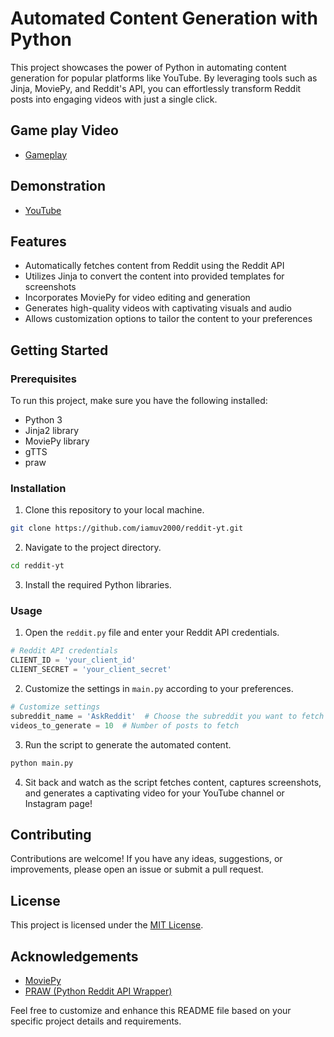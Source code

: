 # Automated Content Generation with Python

This project showcases the power of Python in automating content generation for popular platforms like YouTube. By leveraging tools such as Jinja, MoviePy, and Reddit's API, you can effortlessly transform Reddit posts into engaging videos with just a single click.

## Game play Video

- [Gameplay](https://drive.google.com/file/d/1my1cdN3NKcZQsJXnwHfj3xMHFGkbdl44/view?usp=sharing)

## Demonstration

- [YouTube](https://youtu.be/m_wNpWcPIEs)

## Features

- Automatically fetches content from Reddit using the Reddit API
- Utilizes Jinja to convert the content into provided templates for screenshots
- Incorporates MoviePy for video editing and generation
- Generates high-quality videos with captivating visuals and audio
- Allows customization options to tailor the content to your preferences

## Getting Started

### Prerequisites

To run this project, make sure you have the following installed:

- Python 3
- Jinja2 library
- MoviePy library
- gTTS
- praw

### Installation

1. Clone this repository to your local machine.

```bash
git clone https://github.com/iamuv2000/reddit-yt.git
```

2. Navigate to the project directory.

```bash
cd reddit-yt
```

3. Install the required Python libraries.

### Usage

1. Open the `reddit.py` file and enter your Reddit API credentials.

```python
# Reddit API credentials
CLIENT_ID = 'your_client_id'
CLIENT_SECRET = 'your_client_secret'
```

2. Customize the settings in `main.py` according to your preferences.

```python
# Customize settings
subreddit_name = 'AskReddit'  # Choose the subreddit you want to fetch content from
videos_to_generate = 10  # Number of posts to fetch
```

3. Run the script to generate the automated content.

```bash
python main.py
```

4. Sit back and watch as the script fetches content, captures screenshots, and generates a captivating video for your YouTube channel or Instagram page!

## Contributing

Contributions are welcome! If you have any ideas, suggestions, or improvements, please open an issue or submit a pull request.

## License

This project is licensed under the [MIT License](LICENSE).

## Acknowledgements

- [MoviePy](https://github.com/Zulko/moviepy)
- [PRAW (Python Reddit API Wrapper)](https://github.com/praw-dev/praw)

Feel free to customize and enhance this README file based on your specific project details and requirements.
